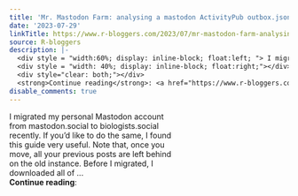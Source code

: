 ```yaml
---
title: 'Mr. Mastodon Farm: analysing a mastodon ActivityPub outbox.json file'
date: '2023-07-29'
linkTitle: https://www.r-bloggers.com/2023/07/mr-mastodon-farm-analysing-a-mastodon-activitypub-outbox-json-file/
source: R-bloggers
description: |-
  <div style = "width:60%; display: inline-block; float:left; "> I migrated my personal Mastodon account from mastodon.social to biologists.social recently. If you’d like to do the same, I found this guide very useful. Note that, once you move, all your previous posts are left behind on the old instance. Before I migrated, I downloaded all of ...</div>
  <div style = "width: 40%; display: inline-block; float:right;"></div>
  <div style="clear: both;"></div>
  <strong>Continue reading</strong>: <a href="https://www.r-bloggers.com/2023/07/mr-mastodon-farm-analysing-a-mastodon-activitypub-outbox-json-file/ ...
disable_comments: true
---
```

<div style = "width:60%; display: inline-block; float:left; "> I migrated my personal Mastodon account from mastodon.social to biologists.social recently. If you’d like to do the same, I found this guide very useful. Note that, once you move, all your previous posts are left behind on the old instance. Before I migrated, I downloaded all of ...</div>
<div style = "width: 40%; display: inline-block; float:right;"></div>
<div style="clear: both;"></div>
<strong>Continue reading</strong>: <a href="https://www.r-bloggers.com/2023/07/mr-mastodon-farm-analysing-a-mastodon-activitypub-outbox-json-file/ ...